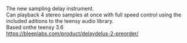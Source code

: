 The new sampling delay instrument. <br>
Can playback 4 stereo samples at once with full speed control using the included aditions to the teensy audio library. <br>
Based onthe teensy 3.6 <br>
https://bleeplabs.com/product/delaydelus-2-preorder/
